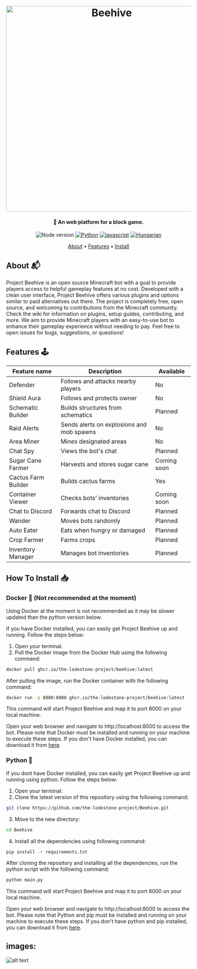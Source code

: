 <file-attachment-contents filename="README.md">

<h1 align="center">
  <br>
  <a href="/"><img src="assets/9990F441-DB4B-4BE1-AAE6-2E8A3EBC5D12.png" alt="Beehive" width="560"></a>
  <br>
</h1>

<h4 align="center">🤖 An web platform for a block game.</h4>

<p align="center">
    <img alt="Node version" src="https://img.shields.io/static/v1?label=node&message=%20%3E=18.0.0&logo=node.js&color=2334D058" />
      <a href="https://python.org/"><img src="https://img.shields.io/badge/Python-FFD43B?logo=python&logoColor=blue" alt="Python"></a>
  <a href="https://github.com/reworkd/AgentGPT/blob/master/docs/README.zh-HANS.md"><img src="https://img.shields.io/badge/JavaScript-323330?logo=minecraft&logoColor=F7DF1E" alt="javascript"></a>
  <a href="soon!"><img src="https://img.shields.io/badge/Discord-5865F2?logo=discord&logoColor=white" alt="Hungarian"></a>
</p>

<p align="center">
  <a href="#about-">About</a> •
  <a href="#freature-and-plugins-">Features</a> •
  <a href="#how-to-install-">Install</a>
</p>

## About 📬

Project Beehive is an open source Minecraft bot with a goal to provide players access to helpful gameplay features at no cost. Developed with a clean user interface, Project Beehive offers various plugins and options similar to paid alternatives out there. The project is completely free, open source, and welcoming to contributions from the Minecraft community. Check the wiki for information on plugins, setup guides, contributing, and more. We aim to provide Minecraft players with an easy-to-use bot to enhance their gameplay experience without needing to pay. Feel free to open issues for bugs, suggestions, or questions!

## Features 🕹

| Feature name          | Description                               | Available   |
| --------------------- | ----------------------------------------- | ----------- |
| Defender              | Follows and attacks nearby players        | No          |
| Shield Aura           | Follows and protects owner                | No          |
| Schematic Builder     | Builds structures from schematics         | Planned     |
| Raid Alerts           | Sends alerts on explosions and mob spawns | No          |
| Area Miner            | Mines designated areas                    | No          |
| Chat Spy              | Views the bot's chat                      | Planned     |
| Sugar Cane Farmer     | Harvests and stores sugar cane            | Coming soon |
| Cactus Farm Builder   | Builds cactus farms                       | Yes         |
| Container Viewer      | Checks bots' inventories                  | Coming soon |
| Chat to Discord       | Forwards chat to Discord                  | Planned     |
| Wander                | Moves bots randomly                       | Planned     |
| Auto Eater            | Eats when hungry or damaged               | Planned     |
| Crop Farmer           | Farms crops                               | Planned     |
| Inventory Manager     | Manages bot inventories                   | Planned     |

## How To Install 📥

### Docker 🐳 (Not recommended at the moment)

Using Docker at the moment is not recommended as it may be slower updated than the python version below.

If you have Docker installed, you can easily get Project Beehive up and running. Follow the steps below:

1. Open your terminal.
2. Pull the Docker image from the Docker Hub using the following command:

```bash
docker pull ghcr.io/the-lodestone-project/beehive:latest
```

After pulling the image, run the Docker container with the following command:

```bash
docker run -p 8000:8000 ghcr.io/the-lodestone-project/beehive:latest
```

This command will start Project Beehive and map it to port 8000 on your local machine.

Open your web browser and navigate to http://localhost:8000 to access the bot.
Please note that Docker must be installed and running on your machine to execute these steps. If you don't have Docker installed, you can download it from [here](https://docs.docker.com/get-docker/).

### Python 🐍

If you dont have Docker installed, you can easily get Project Beehive up and running using python. Follow the steps below:

1. Open your terminal.
2. Clone the latest version of this repository using the following command:

```bash
git clone https://github.com/the-lodestone-project/Beehive.git
```

3. Move to the new directory:

```bash
cd Beehive
```

4. Install all the dependencies using following command:

```bash
pip install -r requirements.txt
```

After cloning the repository and installing all the dependencies, run the python script with the following command:

```bash
python main.py
```

This command will start Project Beehive and map it to port 8000 on your local machine.

Open your web browser and navigate to http://localhost:8000 to access the bot.
Please note that Python and pip must be installed and running on your machine to execute these steps. If you don't have python and pip installed, you can download it from [here](https://www.python.org/downloads/).

## images:

![alt text](https://i.imgur.com/RRHOgzp.png)

</file-attachment-contents>
